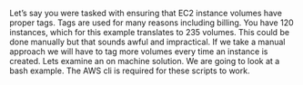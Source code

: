 Let’s say you were tasked with ensuring that EC2 instance volumes have proper tags. Tags are used for many reasons including billing. 
You have 120 instances, which for this example translates to 235 volumes. This could be done manually but that sounds awful and 
impractical. If we take a manual approach we will have to tag more volumes every time an instance is created. Lets examine an 
on machine solution. We are going to look at a bash example. The AWS cli is required for these scripts to work.
